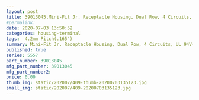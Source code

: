 ```yaml
---
layout: post
title: 39013045,Mini-Fit Jr. Receptacle Housing, Dual Row, 4 Circuits, UL 94V-2, Black
#permalink: 
date: 2020-07-03 13:50:52
categories: housing-terminal
tags:  4.2mm Pitch(.165")
summary: Mini-Fit Jr. Receptacle Housing, Dual Row, 4 Circuits, UL 94V-2, Black
published: true 
series: 5557
part_number: 39013045
mfg_part_number: 39013045
mfg_part_number2: 
price: 0.00
thumb_img: static/202007/409-thumb-20200703135123.jpg
small_img: static/202007/409-20200703135123.jpg
---
```



